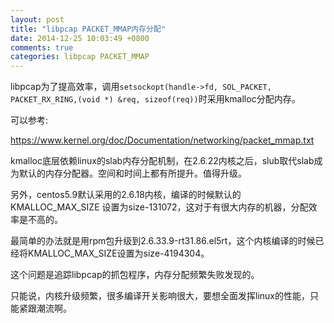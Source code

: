 ```yaml
---
layout: post
title: "libpcap PACKET_MMAP内存分配"
date: 2014-12-25 10:03:49 +0800
comments: true
categories: libpcap PACKET_MMAP
---
```

libpcap为了提高效率，调用`setsockopt(handle->fd, SOL_PACKET, PACKET_RX_RING,(void *) &req, sizeof(req))`时采用kmalloc分配内存。

可以参考:

https://www.kernel.org/doc/Documentation/networking/packet_mmap.txt


kmalloc底层依赖linux的slab内存分配机制，在2.6.22内核之后，slub取代slab成为默认的内存分配器。空间和时间上都有所提升。值得升级。

另外，centos5.9默认采用的2.6.18内核，编译的时候默认的KMALLOC_MAX_SIZE 设置为size-131072，这对于有很大内存的机器，分配效率是不高的。

最简单的办法就是用rpm包升级到2.6.33.9-rt31.86.el5rt，这个内核编译的时候已经将KMALLOC_MAX_SIZE设置为size-4194304。

这个问题是追踪libpcap的抓包程序，内存分配频繁失败发现的。

只能说，内核升级频繁，很多编译开关影响很大，要想全面发挥linux的性能，只能紧跟潮流啊。
